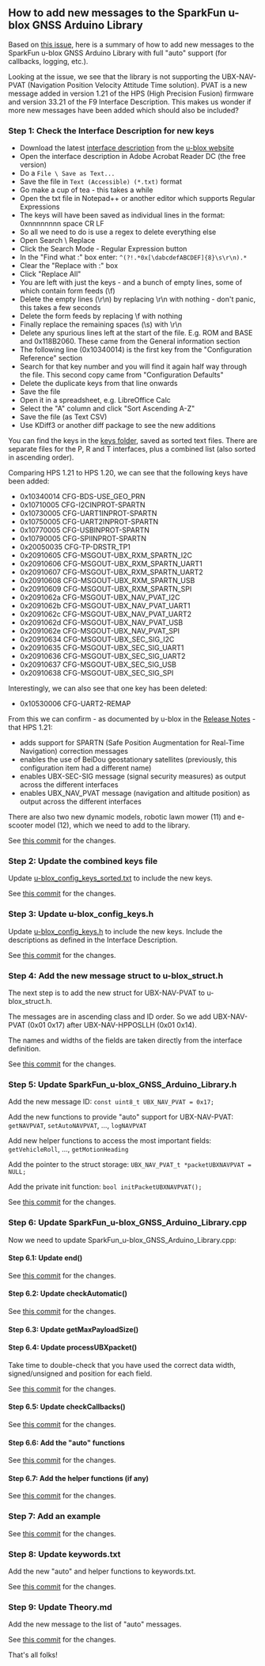 ## How to add new messages to the SparkFun u-blox GNSS Arduino Library

Based on [this issue](https://github.com/sparkfun/SparkFun_u-blox_GNSS_Arduino_Library/issues/97), here is a summary of how to add new messages to the SparkFun u-blox GNSS Arduino Library with full "auto" support (for callbacks, logging, etc.).

Looking at the issue, we see that the library is not supporting the UBX-NAV-PVAT (Navigation Position Velocity Attitude Time solution).
PVAT is a new message added in version 1.21 of the HPS (High Precision Fusion) firmware and version 33.21 of the F9 Interface Description.
This makes us wonder if more new messages have been added which should also be included?

### Step 1: Check the Interface Description for new keys

* Download the latest [interface description](https://www.u-blox.com/sites/default/files/F9-HPS-1.21_InterfaceDescription_UBX-21019746.pdf) from the [u-blox website](https://www.u-blox.com/en/product/zed-f9r-module#tab-documentation-resources)
* Open the interface description in Adobe Acrobat Reader DC (the free version)
* Do a ```File \ Save as Text...```
* Save the file in ```Text (Accessible) (*.txt)``` format
* Go make a cup of tea - this takes a while
* Open the txt file in Notepad++ or another editor which supports Regular Expressions
* The keys will have been saved as individual lines in the format: 0xnnnnnnnn space CR LF
* So all we need to do is use a regex to delete everything else
* Open Search \ Replace
* Click the Search Mode - Regular Expression button
* In the "Find what :" box enter: ```^(?!.*0x[\dabcdefABCDEF]{8}\s\r\n).*```
* Clear the "Replace with :" box
* Click "Replace All"
* You are left with just the keys - and a bunch of empty lines, some of which contain form feeds (\f)
* Delete the empty lines (\r\n) by replacing \r\n with nothing - don't panic, this takes a few seconds
* Delete the form feeds by replacing \f with nothing
* Finally replace the remaining spaces (\s) with \r\n
* Delete any spurious lines left at the start of the file. E.g. ROM and BASE and 0x118B2060. These came from the General information section
* The following line (0x10340014) is the first key from the "Configuration Reference" section
* Search for that key number and you will find it again half way through the file. This second copy came from "Configuration Defaults"
* Delete the duplicate keys from that line onwards
* Save the file
* Open it in a spreadsheet, e.g. LibreOffice Calc
* Select the "A" column and click "Sort Ascending A-Z"
* Save the file (as Text CSV)
* Use KDiff3 or another diff package to see the new additions

You can find the keys in the [keys folder](https://github.com/sparkfun/SparkFun_u-blox_GNSS_Arduino_Library/tree/main/keys), saved as sorted text files.
There are separate files for the P, R and T interfaces, plus a combined list (also sorted in ascending order).

Comparing HPS 1.21 to HPS 1.20, we can see that the following keys have been added:

* 0x10340014 CFG-BDS-USE_GEO_PRN
* 0x10710005 CFG-I2CINPROT-SPARTN
* 0x10730005 CFG-UART1INPROT-SPARTN
* 0x10750005 CFG-UART2INPROT-SPARTN
* 0x10770005 CFG-USBINPROT-SPARTN
* 0x10790005 CFG-SPIINPROT-SPARTN
* 0x20050035 CFG-TP-DRSTR_TP1
* 0x20910605 CFG-MSGOUT-UBX_RXM_SPARTN_I2C
* 0x20910606 CFG-MSGOUT-UBX_RXM_SPARTN_UART1
* 0x20910607 CFG-MSGOUT-UBX_RXM_SPARTN_UART2
* 0x20910608 CFG-MSGOUT-UBX_RXM_SPARTN_USB
* 0x20910609 CFG-MSGOUT-UBX_RXM_SPARTN_SPI
* 0x2091062a CFG-MSGOUT-UBX_NAV_PVAT_I2C
* 0x2091062b CFG-MSGOUT-UBX_NAV_PVAT_UART1
* 0x2091062c CFG-MSGOUT-UBX_NAV_PVAT_UART2
* 0x2091062d CFG-MSGOUT-UBX_NAV_PVAT_USB
* 0x2091062e CFG-MSGOUT-UBX_NAV_PVAT_SPI
* 0x20910634 CFG-MSGOUT-UBX_SEC_SIG_I2C
* 0x20910635 CFG-MSGOUT-UBX_SEC_SIG_UART1
* 0x20910636 CFG-MSGOUT-UBX_SEC_SIG_UART2
* 0x20910637 CFG-MSGOUT-UBX_SEC_SIG_USB
* 0x20910638 CFG-MSGOUT-UBX_SEC_SIG_SPI

Interestingly, we can also see that one key has been deleted:

* 0x10530006 CFG-UART2-REMAP

From this we can confirm - as documented by u-blox in the [Release Notes](https://www.u-blox.com/sites/default/files/ZED-F9R-02B_FW1.00HPS1.21_RN_UBX-21035491_1.3.pdf) -
that HPS 1.21:

* adds support for SPARTN (Safe Position Augmentation for Real-Time Navigation) correction messages
* enables the use of BeiDou geostationary satellites (previously, this configuration item had a different name)
* enables UBX-SEC-SIG message (signal security measures) as output across the different interfaces
* enables UBX_NAV_PVAT message (navigation and altitude position) as output across the different interfaces

There are also two new dynamic models, robotic lawn mower (11) and e-scooter model (12), which we need to add to the library.

See [this commit](https://github.com/sparkfun/SparkFun_u-blox_GNSS_Arduino_Library/commit/805aab18b6656513bfee473487a437754cd3965d) for the changes.

### Step 2: Update the combined keys file

Update [u-blox_config_keys_sorted.txt](https://github.com/sparkfun/SparkFun_u-blox_GNSS_Arduino_Library/blob/main/keys/u-blox_config_keys_sorted.txt)
to include the new keys.

See [this commit](https://github.com/sparkfun/SparkFun_u-blox_GNSS_Arduino_Library/commit/8895764f237ae494dcd0fa1ae942d487d2e1557f) for the changes.

### Step 3: Update u-blox_config_keys.h

Update [u-blox_config_keys.h](https://github.com/sparkfun/SparkFun_u-blox_GNSS_Arduino_Library/blob/main/src/u-blox_config_keys.h) to include the new keys.
Include the descriptions as defined in the Interface Description.

See [this commit](https://github.com/sparkfun/SparkFun_u-blox_GNSS_Arduino_Library/commit/3609da15f90a7a66b41524e77c6dc3dd76cd362c) for the changes.

### Step 4: Add the new message struct to u-blox_struct.h

The next step is to add the new struct for UBX-NAV-PVAT to u-blox_struct.h.

The messages are in ascending class and ID order. So we add UBX-NAV-PVAT (0x01 0x17) after UBX-NAV-HPPOSLLH (0x01 0x14).

The names and widths of the fields are taken directly from the interface definition.

See [this commit](https://github.com/sparkfun/SparkFun_u-blox_GNSS_Arduino_Library/commit/a4ba440c6240e0974c27f40b976a5ddf0fbdb9b6) for the changes.

### Step 5: Update SparkFun_u-blox_GNSS_Arduino_Library.h

Add the new message ID: ```const uint8_t UBX_NAV_PVAT = 0x17;```

Add the new functions to provide "auto" support for UBX-NAV-PVAT: ```getNAVPVAT```, ```setAutoNAVPVAT```, ..., ```logNAVPVAT```

Add new helper functions to access the most important fields: ```getVehicleRoll```, ..., ```getMotionHeading```

Add the pointer to the struct storage: ```UBX_NAV_PVAT_t *packetUBXNAVPVAT = NULL;```

Add the private init function: ```bool initPacketUBXNAVPVAT();```

See [this commit](https://github.com/sparkfun/SparkFun_u-blox_GNSS_Arduino_Library/commit/423a1e2ccd418dd679257edc6edeec0bd3029052) for the changes.

### Step 6: Update SparkFun_u-blox_GNSS_Arduino_Library.cpp

Now we need to update SparkFun_u-blox_GNSS_Arduino_Library.cpp:

#### Step 6.1: Update end()

See [this commit](https://github.com/sparkfun/SparkFun_u-blox_GNSS_Arduino_Library/commit/35d225e3f1abb316eda3becb7f8e2eb04ff1d17c) for the changes.

#### Step 6.2: Update checkAutomatic()

See [this commit](https://github.com/sparkfun/SparkFun_u-blox_GNSS_Arduino_Library/commit/b746d8e2742961ede95e2d06d5db3a3a557e571d) for the changes.

#### Step 6.3: Update getMaxPayloadSize()

#### Step 6.4: Update processUBXpacket()

Take time to double-check that you have used the correct data width, signed/unsigned and position for each field.

See [this commit](https://github.com/sparkfun/SparkFun_u-blox_GNSS_Arduino_Library/commit/8eecdd5044f810b0e2b567150ff63a17c219fe8e) for the changes.

#### Step 6.5: Update checkCallbacks()

See [this commit](https://github.com/sparkfun/SparkFun_u-blox_GNSS_Arduino_Library/commit/b53bffaa3ae12482cfb268f23796963d0b8519c9) for the changes.

#### Step 6.6: Add the "auto" functions

See [this commit](https://github.com/sparkfun/SparkFun_u-blox_GNSS_Arduino_Library/commit/e394ae003ad38117d150598774d0552059416473) for the changes.

#### Step 6.7: Add the helper functions (if any)

See [this commit](https://github.com/sparkfun/SparkFun_u-blox_GNSS_Arduino_Library/commit/318e76383e96d6676bbb57294c25e665c0d4a31f) for the changes.

### Step 7: Add an example

See [this commit](https://github.com/sparkfun/SparkFun_u-blox_GNSS_Arduino_Library/commit/06014dc95f1b9ffae4876fbacfb9390541d7c31d) for the changes.

### Step 8: Update keywords.txt

Add the new "auto" and helper functions to keywords.txt.

See [this commit](https://github.com/sparkfun/SparkFun_u-blox_GNSS_Arduino_Library/commit/4f0a0ca3c5e6420be9064b91702947c23104bd1b) for the changes.

### Step 9: Update Theory.md

Add the new message to the list of "auto" messages.

See [this commit](https://github.com/sparkfun/SparkFun_u-blox_GNSS_Arduino_Library/commit/57f133259245d8071c73797e4be2ff630c2720ab) for the changes.

That's all folks!